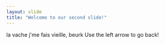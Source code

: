 ```yaml
---
layout: slide
title: "Welcome to our second slide!"
---
```

la vache j'me fais vieille, beurk
Use the left arrow to go back!
